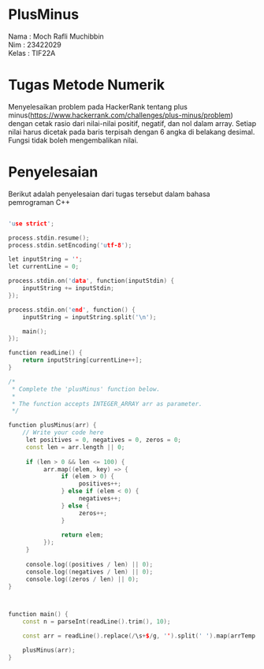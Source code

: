 # PlusMinus
Nama : Moch Rafli Muchibbin <br>
Nim : 23422029 <br>
Kelas : TIF22A

# Tugas Metode Numerik
Menyelesaikan problem pada HackerRank tentang plus minus(https://www.hackerrank.com/challenges/plus-minus/problem) dengan cetak rasio dari nilai-nilai positif, negatif, dan nol dalam array. Setiap nilai harus dicetak pada baris terpisah dengan 6 angka di belakang desimal. Fungsi tidak boleh mengembalikan nilai.

# Penyelesaian
Berikut adalah penyelesaian dari tugas tersebut dalam bahasa pemrograman C++
```C++

'use strict';

process.stdin.resume();
process.stdin.setEncoding('utf-8');

let inputString = '';
let currentLine = 0;

process.stdin.on('data', function(inputStdin) {
    inputString += inputStdin;
});

process.stdin.on('end', function() {
    inputString = inputString.split('\n');

    main();
});

function readLine() {
    return inputString[currentLine++];
}

/*
 * Complete the 'plusMinus' function below.
 *
 * The function accepts INTEGER_ARRAY arr as parameter.
 */

function plusMinus(arr) {
    // Write your code here
     let positives = 0, negatives = 0, zeros = 0;
     const len = arr.length || 0;
      
     if (len > 0 && len <= 100) {
          arr.map((elem, key) => {
               if (elem > 0) {
                    positives++;
               } else if (elem < 0) {
                    negatives++; 
               } else {
                    zeros++;
               }
                  
               return elem; 
          }); 
     } 
     
     console.log((positives / len) || 0);
     console.log((negatives / len) || 0);
     console.log((zeros / len) || 0);      
}



function main() {
    const n = parseInt(readLine().trim(), 10);

    const arr = readLine().replace(/\s+$/g, '').split(' ').map(arrTemp => parseInt(arrTemp, 10));

    plusMinus(arr);
}
